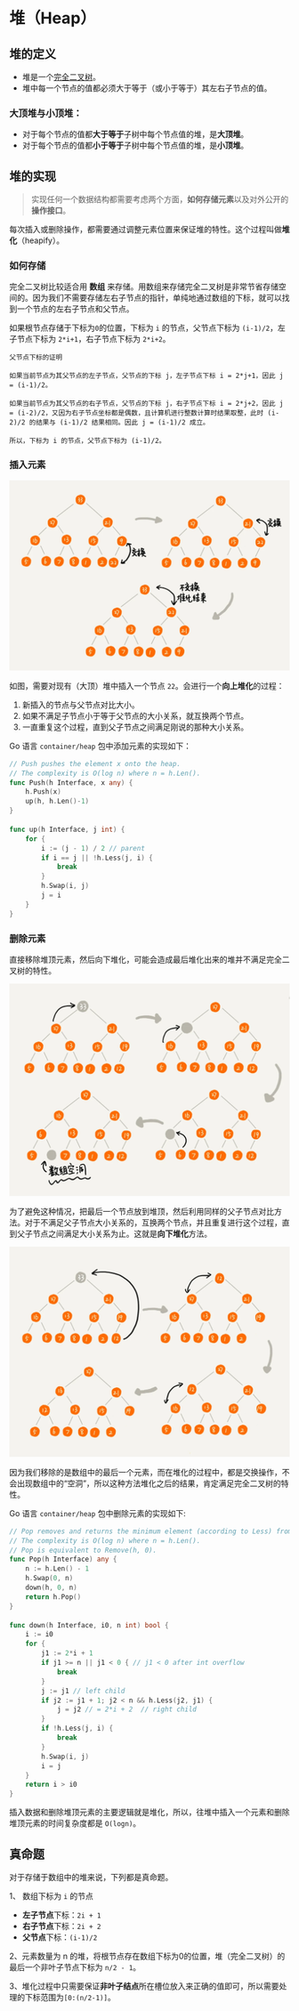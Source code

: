 # 堆（Heap）

## 堆的定义

- 堆是一个[完全二叉树](../data_struct/binary_tree.md)。
- 堆中每一个节点的值都必须大于等于（或小于等于）其左右子节点的值。

### 大顶堆与小顶堆：

- 对于每个节点的值都**大于等于**子树中每个节点值的堆，是**大顶堆**。
- 对于每个节点的值都**小于等于**子树中每个节点值的堆，是**小顶堆**。

## 堆的实现

> 实现任何一个数据结构都需要考虑两个方面，**如何存储元素**以及对外公开的**操作接口**。

每次插入或删除操作，都需要通过调整元素位置来保证堆的特性。这个过程叫做**堆化**（heapify）。

### 如何存储

完全二叉树比较适合用 **数组** 来存储。用数组来存储完全二叉树是非常节省存储空间的。因为我们不需要存储左右子节点的指针，单纯地通过数组的下标，就可以找到一个节点的左右子节点和父节点。

如果根节点存储于下标为`0`的位置，下标为 `i` 的节点，父节点下标为 `(i-1)/2`，左子节点下标为 `2*i+1`，右子节点下标为 `2*i+2`。

```
父节点下标的证明

如果当前节点为其父节点的左子节点，父节点的下标 j，左子节点下标 i = 2*j+1，因此 j = (i-1)/2。 

如果当前节点为其父节点的右子节点，父节点的下标 j，右子节点下标 i = 2*j+2，因此 j = (i-2)/2，又因为右子节点坐标都是偶数，且计算机进行整数计算时结果取整，此时 (i-2)/2 的结果与 (i-1)/2 结果相同。因此 j = (i-1)/2 成立。

所以，下标为 i 的节点，父节点下标为 (i-1)/2。
```

### 插入元素

![heap_push_up_heapfiy](../static/heap_push_up_heapify.webp)

如图，需要对现有（大顶）堆中插入一个节点 `22`。会进行一个**向上堆化**的过程：

1. 新插入的节点与父节点对比大小。
2. 如果不满足子节点小于等于父节点的大小关系，就互换两个节点。
3. 一直重复这个过程，直到父子节点之间满足刚说的那种大小关系。

Go 语言 `container/heap` 包中添加元素的实现如下：

```go
// Push pushes the element x onto the heap.
// The complexity is O(log n) where n = h.Len().
func Push(h Interface, x any) {
	h.Push(x)
	up(h, h.Len()-1)
}

func up(h Interface, j int) {
	for {
		i := (j - 1) / 2 // parent
		if i == j || !h.Less(j, i) {
			break
		}
		h.Swap(i, j)
		j = i
	}
}
```

### 删除元素

直接移除堆顶元素，然后向下堆化，可能会造成最后堆化出来的堆并不满足完全二叉树的特性。

![heap_wrong_down_heapify](../static/heap_wrong_down_heapify.webp)

为了避免这种情况，把最后一个节点放到堆顶，然后利用同样的父子节点对比方法。对于不满足父子节点大小关系的，互换两个节点，并且重复进行这个过程，直到父子节点之间满足大小关系为止。这就是**向下堆化**方法。

![heap_pop_down_heapify](../static/heap_pop_down_heapify.webp)

因为我们移除的是数组中的最后一个元素，而在堆化的过程中，都是交换操作，不会出现数组中的“空洞”，所以这种方法堆化之后的结果，肯定满足完全二叉树的特性。

Go 语言 `container/heap` 包中删除元素的实现如下:

```go
// Pop removes and returns the minimum element (according to Less) from the heap.
// The complexity is O(log n) where n = h.Len().
// Pop is equivalent to Remove(h, 0).
func Pop(h Interface) any {
	n := h.Len() - 1
	h.Swap(0, n)
	down(h, 0, n)
	return h.Pop()
}

func down(h Interface, i0, n int) bool {
	i := i0
	for {
		j1 := 2*i + 1
		if j1 >= n || j1 < 0 { // j1 < 0 after int overflow
			break
		}
		j := j1 // left child
		if j2 := j1 + 1; j2 < n && h.Less(j2, j1) {
			j = j2 // = 2*i + 2  // right child
		}
		if !h.Less(j, i) {
			break
		}
		h.Swap(i, j)
		i = j
	}
	return i > i0
}
```

插入数据和删除堆顶元素的主要逻辑就是堆化，所以，往堆中插入一个元素和删除堆顶元素的时间复杂度都是 `O(logn)`。

## 真命题

对于存储于数组中的堆来说，下列都是真命题。

1、 数组下标为 `i` 的节点

- **左子节点**下标：`2i + 1`
- **右子节点**下标：`2i + 2` 
- **父节点**下标：`(i-1)/2`

2、元素数量为 n 的堆，将根节点存在数组下标为0的位置，堆（完全二叉树）的最后一个非叶子节点下标为 `n/2 - 1`。

3、堆化过程中只需要保证**非叶子结点**所在槽位放入来正确的值即可，所以需要处理的下标范围为`[0:(n/2-1)]`。
